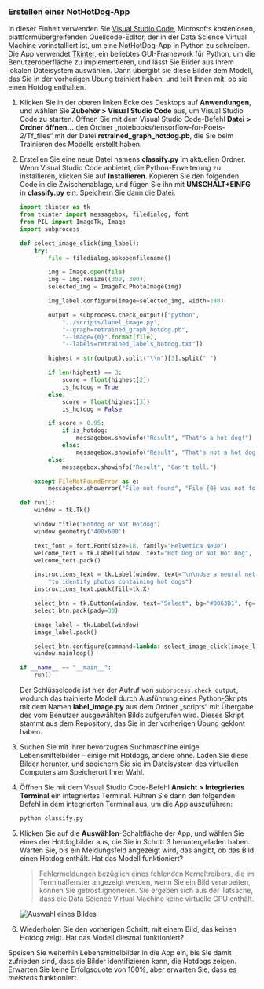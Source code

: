 ### <a name="create-a-nothotdog-app"></a>Erstellen einer NotHotDog-App

In dieser Einheit verwenden Sie [Visual Studio Code](https://code.visualstudio.com/), Microsofts kostenlosen, plattformübergreifenden Quellcode-Editor, der in der Data Science Virtual Machine vorinstalliert ist, um eine NotHotDog-App in Python zu schreiben. Die App verwendet [Tkinter](https://wiki.python.org/moin/TkInter), ein beliebtes GUI-Framework für Python, um die Benutzeroberfläche zu implementieren, und lässt Sie Bilder aus Ihrem lokalen Dateisystem auswählen. Dann übergibt sie diese Bilder dem Modell, das Sie in der vorherigen Übung trainiert haben, und teilt Ihnen mit, ob sie einen Hotdog enthalten.

1. Klicken Sie in der oberen linken Ecke des Desktops auf **Anwendungen**, und wählen Sie **Zubehör > Visual Studio Code** aus, um Visual Studio Code zu starten. Öffnen Sie mit dem Visual Studio Code-Befehl **Datei > Ordner öffnen...** den Ordner „notebooks/tensorflow-for-Poets-2/Tf_files“ mit der Datei **retrained_graph_hotdog.pb**, die Sie beim Trainieren des Modells erstellt haben.

1. Erstellen Sie eine neue Datei namens **classify.py** im aktuellen Ordner. Wenn Visual Studio Code anbietet, die Python-Erweiterung zu installieren, klicken Sie auf **Installieren**. Kopieren Sie den folgenden Code in die Zwischenablage, und fügen Sie ihn mit **UMSCHALT+EINFG** in **classify.py** ein. Speichern Sie dann die Datei:

    ```python
    import tkinter as tk
    from tkinter import messagebox, filedialog, font
    from PIL import ImageTk, Image
    import subprocess

    def select_image_click(img_label):
        try:
            file = filedialog.askopenfilename()

            img = Image.open(file)
            img = img.resize((300, 300))
            selected_img = ImageTk.PhotoImage(img)

            img_label.configure(image=selected_img, width=240)

            output = subprocess.check_output(["python",
                "../scripts/label_image.py",
                "--graph=retrained_graph_hotdog.pb",
                "--image={0}".format(file),
                "--labels=retrained_labels_hotdog.txt"])

            highest = str(output).split("\\n")[3].split(" ")

            if len(highest) == 3:
                score = float(highest[2])
                is_hotdog = True
            else:
                score = float(highest[3])
                is_hotdog = False

            if score > 0.95:
                if is_hotdog:
                    messagebox.showinfo("Result", "That's a hot dog!")
                else:
                    messagebox.showinfo("Result", "That's not a hot dog.")
            else:
                messagebox.showinfo("Result", "Can't tell.")

        except FileNotFoundError as e:
            messagebox.showerror("File not found", "File {0} was not found.".format(e.filename))

    def run():
        window = tk.Tk()

        window.title("Hotdog or Not Hotdog")
        window.geometry('400x600')

        text_font = font.Font(size=18, family="Helvetica Neue")
        welcome_text = tk.Label(window, text="Hot Dog or Not Hot Dog", font=text_font)
        welcome_text.pack()

        instructions_text = tk.Label(window, text="\n\nUse a neural network built with Tensorflow\n"
            "to identify photos containing hot dogs")
        instructions_text.pack(fill=tk.X)

        select_btn = tk.Button(window, text="Select", bg="#0063B1", fg="white", width=5, height=1)
        select_btn.pack(pady=30)

        image_label = tk.Label(window)
        image_label.pack()

        select_btn.configure(command=lambda: select_image_click(image_label))
        window.mainloop()

    if __name__ == "__main__":
        run()
    ```

    Der Schlüsselcode ist hier der Aufruf von ```subprocess.check_output```, wodurch das trainierte Modell durch Ausführung eines Python-Skripts mit dem Namen **label_image.py** aus dem Ordner „scripts“ mit Übergabe des vom Benutzer ausgewählten Bilds aufgerufen wird. Dieses Skript stammt aus dem Repository, das Sie in der vorherigen Übung geklont haben.

1. Suchen Sie mit Ihrer bevorzugten Suchmaschine einige Lebensmittelbilder – einige mit Hotdogs, andere ohne. Laden Sie diese Bilder herunter, und speichern Sie sie im Dateisystem des virtuellen Computers am Speicherort Ihrer Wahl.

1. Öffnen Sie mit dem Visual Studio Code-Befehl **Ansicht > Integriertes Terminal** ein integriertes Terminal. Führen Sie dann den folgenden Befehl in dem integrierten Terminal aus, um die App auszuführen:

     ```bash
     python classify.py
     ```

1. Klicken Sie auf die **Auswählen**-Schaltfläche der App, und wählen Sie eines der Hotdogbilder aus, die Sie in Schritt 3 heruntergeladen haben. Warten Sie, bis ein Meldungsfeld angezeigt wird, das angibt, ob das Bild einen Hotdog enthält. Hat das Modell funktioniert?

    > Fehlermeldungen bezüglich eines fehlenden Kerneltreibers, die im Terminalfenster angezeigt werden, wenn Sie ein Bild verarbeiten, können Sie getrost ignorieren. Sie ergeben sich aus der Tatsache, dass die Data Science Virtual Machine keine virtuelle GPU enthält.

    ![Auswahl eines Bildes](../media-draft/4-select-image.png)

1. Wiederholen Sie den vorherigen Schritt, mit einem Bild, das keinen Hotdog zeigt. Hat das Modell diesmal funktioniert?

Speisen Sie weiterhin Lebensmittelbilder in die App ein, bis Sie damit zufrieden sind, dass sie Bilder identifizieren kann, die Hotdogs zeigen. Erwarten Sie keine Erfolgsquote von 100%, aber erwarten Sie, dass es *meistens* funktioniert.